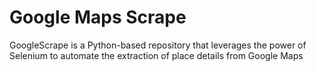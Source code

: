 # Google Maps Scrape
GoogleScrape is a Python-based repository that leverages the power of Selenium to automate the extraction of place details from Google Maps
